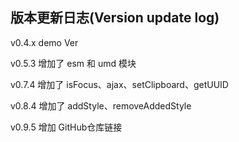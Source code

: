 ## 版本更新日志(Version update log)

v0.4.x demo Ver  

v0.5.3 增加了 esm 和 umd 模块

v0.7.4 增加了 isFocus、ajax、setClipboard、getUUID

v0.8.4 增加了 addStyle、removeAddedStyle

v0.9.5 增加 GitHub仓库链接